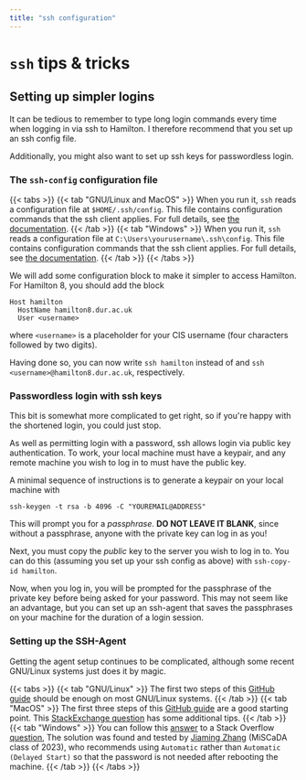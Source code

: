 ```yaml
---
title: "ssh configuration"
---
```


# `ssh` tips & tricks
## Setting up simpler logins

It can be tedious to remember to type long login commands every time
when logging in via ssh to Hamilton. I therefore recommend
that you set up an ssh config file.

Additionally, you might also want to set up ssh keys for passwordless
login.

### The `ssh-config` configuration file

{{< tabs >}}
{{< tab "GNU/Linux and MacOS" >}}
When you run it, `ssh` reads a configuration file at
`$HOME/.ssh/config`. This file
contains configuration commands that the ssh client applies. For full
details, see [the
documentation](https://linux.die.net/man/5/ssh_config).
{{< /tab >}}
{{< tab "Windows" >}}
When you run it, `ssh` reads a configuration file at
`C:\Users\yourusername\.ssh\config`. This file
contains configuration commands that the ssh client applies. For full
details, see [the
documentation](https://linux.die.net/man/5/ssh_config).
{{< /tab >}}
{{< /tabs >}}

We will add some configuration block to make it simpler to access
Hamilton. For Hamilton 8, you should add the block
```config
Host hamilton
  HostName hamilton8.dur.ac.uk
  User <username>
```
where `<username>` is a placeholder for your CIS username (four
characters followed by two digits).

Having done so, you can now write `ssh hamilton` instead of and `ssh
<username>@hamilton8.dur.ac.uk`, respectively.

### Passwordless login with ssh keys
This bit is somewhat more complicated to get right, so if you're happy
with the shortened login, you could just stop.

As well as permitting login with a password, ssh allows login via
public key authentication. To work, your local machine must have a
keypair, and any remote machine you wish to log in to must have the
public key.

A minimal sequence of instructions is to generate a keypair on
your local machine with

```
ssh-keygen -t rsa -b 4096 -C "YOUREMAIL@ADDRESS"
```

This will prompt you for a _passphrase_. **DO NOT LEAVE IT BLANK**,
since without a passphrase, anyone with the private key can log in as
you!

Next, you must copy the _public_ key to the server you wish to log in
to. You can do this (assuming you set up your ssh config as above) with
`ssh-copy-id hamilton`.

Now, when you log in, you will be prompted for the passphrase of the
private key before being asked for your password. This may not seem like
an advantage, but you can set up an ssh-agent that saves the passphrases
on your machine for the duration of a login session.

### Setting up the SSH-Agent
Getting the agent setup continues to be complicated, although some recent
GNU/Linux systems just does it by magic.

{{< tabs >}}
{{< tab "GNU/Linux" >}}
The first two steps of this [GitHub guide](https://docs.github.com/en/authentication/connecting-to-github-with-ssh/generating-a-new-ssh-key-and-adding-it-to-the-ssh-agent?platform=linux#adding-your-ssh-key-to-the-ssh-agent)
should be enough on most GNU/Linux systems.
{{< /tab >}}
{{< tab "MacOS" >}}
The first three steps of this [GitHub guide](https://docs.github.com/en/authentication/connecting-to-github-with-ssh/generating-a-new-ssh-key-and-adding-it-to-the-ssh-agent?platform=mac#adding-your-ssh-key-to-the-ssh-agent)
are a good starting point. This [StackExchange
question](https://apple.stackexchange.com/questions/48502/how-can-i-permanently-add-my-ssh-private-key-to-keychain-so-it-is-automatically)
has some additional tips.
{{< /tab >}}
{{< tab "Windows" >}}
You can follow this [answer](https://stackoverflow.com/a/40720527) to a Stack
Overflow [question](https://stackoverflow.com/q/18683092), The solution was
found and tested by [Jiaming Zhang](mailto:jiaming.zhang@durham.ac.uk)
(MiSCaDA class of 2023), who recommends using `Automatic` rather
than `Automatic (Delayed Start)` so that the password is not needed after
rebooting the machine.
{{< /tab >}}
{{< /tabs >}}
